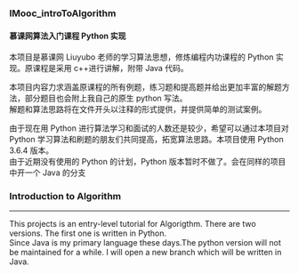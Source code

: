 ### IMooc_introToAlgorithm

#### 慕课网算法入门课程 Python 实现

本项目是慕课网 Liuyubo 老师的学习算法思想，修炼编程内功课程的 Python 实现。原课程是采用 c++进行讲解，附带 Java 代码。

本项目内容力求涵盖原课程的所有例题，练习题和提高题并给出更加丰富的解题方法，部分题目也会附上我自己的原生 python 写法。  
解题和算法思路将在文件开头以注释的形式提供，并提供简单的测试案例。

由于现在用 Python 进行算法学习和面试的人数还是较少，希望可以通过本项目对 Python 学习算法和刷题的朋友们共同提高，拓宽算法思路。本项目使用 Python 3.6.4 版本。  
由于近期没有使用的 Python 的计划，Python 版本暂时不做了。会在同样的项目中开一个 Java 的分支

### Introduction to Algorithm

---

This projects is an entry-level tutorial for Algorigthm. There are two versions. The first one is written in Python.  
Since Java is my primary language these days.The python version will not be maintained for a while. I will open a new branch which
will be written in Java.
